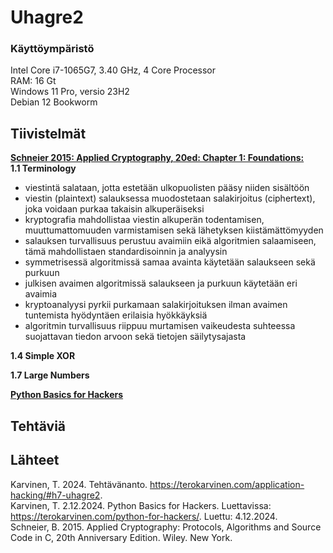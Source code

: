 # Uhagre2

### Käyttöympäristö

Intel Core i7-1065G7, 3.40 GHz, 4 Core Processor  
RAM: 16 Gt  
Windows 11 Pro, versio 23H2  
Debian 12 Bookworm  

## Tiivistelmät
[**Schneier 2015: Applied Cryptography, 20ed: Chapter 1: Foundations:** ](https://www.oreilly.com/library/view/applied-cryptography-protocols/9781119096726/08_chap01.html#chap01-sec001)   
**1.1 Terminology**
- viestintä salataan, jotta estetään ulkopuolisten pääsy niiden sisältöön
- viestin (plaintext) salauksessa muodostetaan salakirjoitus (ciphertext), joka voidaan purkaa takaisin alkuperäiseksi
- kryptografia mahdollistaa viestin alkuperän todentamisen, muuttumattomuuden varmistamisen sekä lähetyksen kiistämättömyyden
- salauksen turvallisuus perustuu avaimiin eikä algoritmien salaamiseen, tämä mahdollistaen standardisoinnin ja analyysin
- symmetrisessä algoritmissä samaa avainta käytetään salaukseen sekä purkuun
- julkisen avaimen algoritmissä salaukseen ja purkuun käytetään eri avaimia
- kryptoanalyysi pyrkii purkamaan salakirjoituksen ilman avaimen tuntemista hyödyntäen erilaisia hyökkäyksiä
- algoritmin turvallisuus riippuu murtamisen vaikeudesta suhteessa suojattavan tiedon arvoon sekä tietojen säilytysajasta

**1.4 Simple XOR**

**1.7 Large Numbers**

[**Python Basics for Hackers**](https://terokarvinen.com/python-for-hackers/)


## Tehtäviä

## Lähteet
Karvinen, T. 2024. Tehtävänanto. https://terokarvinen.com/application-hacking/#h7-uhagre2.  
Karvinen, T. 2.12.2024. Python Basics for Hackers. Luettavissa: https://terokarvinen.com/python-for-hackers/. Luettu: 4.12.2024.  
Schneier, B. 2015. Applied Cryptography: Protocols, Algorithms and Source Code in C, 20th Anniversary Edition. Wiley. New York.  
